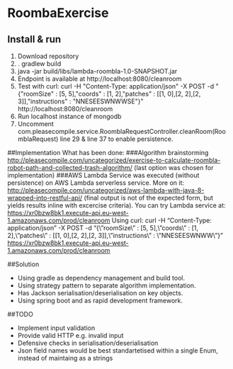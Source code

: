 # RoombaExercise
## Install & run
1. Download repository
2. . gradlew build
3. java -jar build/libs/lambda-roombla-1.0-SNAPSHOT.jar
4. Endpoint is available at http://localhost:8080/cleanroom
5. Test with curl:
curl -H "Content-Type: application/json" -X POST -d "{\"roomSize\" : [5, 5],\"coords\" : [1, 2],\"patches\" : [[1, 0],[2, 2],[2, 3]],\"instructions\" : \"NNESEESWNWWSE\"}" http://localhost:8080/cleanroom
6. Run localhost instance of mongodb
7. Uncomment com.pleasecompile.service.RoomblaRequestController.cleanRoom(RoomblaRequest) line 29 & line 37 to enable persistence.

##Implementation
What has been done:
###Algorithm brainstorming
http://pleasecompile.com/uncategorized/exercise-to-calculate-roombla-robot-path-and-collected-trash-algorithm/ (last option was chosen for implementation)
###AWS Lambda
Service was executed (without persistence) on AWS Lambda serverless service. More on it: http://pleasecompile.com/uncategorized/aws-lambda-with-java-8-wrapped-into-restful-api/ (final output is not of the expected form, but yields results inline with excercise criteria). 
You can try Lambda service at: https://xr0bzw8bk1.execute-api.eu-west-1.amazonaws.com/prod/cleanroom
Using curl: curl -H “Content-Type: application/json” -X POST -d “{\”roomSize\” : [5, 5],\”coords\” : [1, 2],\”patches\” : [[1, 0],[2, 2],[2, 3]],\”instructions\” : \”NNESEESWNWW\”}” https://xr0bzw8bk1.execute-api.eu-west-1.amazonaws.com/prod/cleanroom

##Solution
* Using gradle as dependency management and build tool.
* Using strategy pattern to separate algorithm implementation.
* Has Jackson serialisation/deserialisation on key objects.
* Using spring boot and as rapid development framework.

##TODO
* Implement input validation
* Provide valid HTTP e.g. invalid input
* Defensive checks in serialisation/deserialisation
* Json field names would be best standartetised within a single Enum, instead of maintaing as a strings
